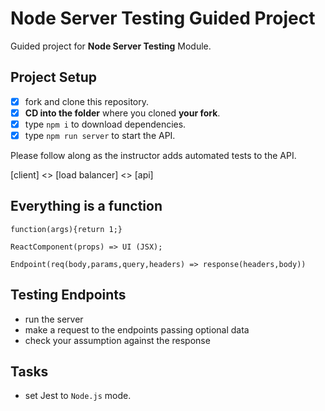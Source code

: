 # Node Server Testing Guided Project

Guided project for **Node Server Testing** Module.

## Project Setup

- [x] fork and clone this repository.
- [x] **CD into the folder** where you cloned **your fork**.
- [x] type `npm i` to download dependencies.
- [x] type `npm run server` to start the API.

Please follow along as the instructor adds automated tests to the API.


[client] <> [load balancer] <> [api]

## Everything is a function
```
function(args){return 1;}

ReactComponent(props) => UI (JSX);

Endpoint(req(body,params,query,headers) => response(headers,body))
```

## Testing Endpoints
- run the server
- make a request to the endpoints passing optional data
- check your assumption against the response

## Tasks
- set Jest to `Node.js` mode.